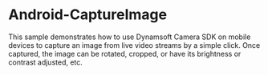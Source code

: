 # Android-CaptureImage
This sample demonstrates how to use Dynamsoft Camera SDK on mobile devices to capture an image from live video streams by a simple click. Once captured, the image can be rotated, cropped, or have its brightness or contrast adjusted, etc.